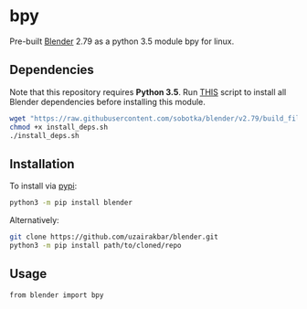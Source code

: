 # bpy
Pre-built [Blender](https://www.blender.org/) 2.79 as a python 3.5 module bpy for linux.

## Dependencies
Note that this repository requires **Python 3.5**. Run [THIS](https://github.com/sobotka/blender/blob/v2.79/build_files/build_environment/install_deps.sh) script to install all Blender dependencies before installing this module.
```bash
wget "https://raw.githubusercontent.com/sobotka/blender/v2.79/build_files/build_environment/install_deps.sh"
chmod +x install_deps.sh
./install_deps.sh
```

## Installation
To install via [pypi](https://pypi.org/project/blender/#description):
```bash
python3 -m pip install blender
```
Alternatively:
```bash
git clone https://github.com/uzairakbar/blender.git
python3 -m pip install path/to/cloned/repo
```

## Usage
```bash
from blender import bpy
```
